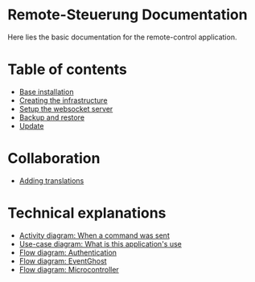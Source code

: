 Remote-Steuerung Documentation
==============================

Here lies the basic documentation for the remote-control application.


# Table of contents

- [Base installation](install.md)
- [Creating the infrastructure](infrastructure.md)
- [Setup the websocket server](websocket.md)
- [Backup and restore](backup.md)
- [Update](update.md)


# Collaboration

- [Adding translations](translation.md)


# Technical explanations

- [Activity diagram: When a command was sent](/uml/activity%20-%20command.png)
- [Use-case diagram: What is this application's use](/uml/application%20-%20use%20case.png)
- [Flow diagram: Authentication](/uml/communication%20-%20authentication.png)
- [Flow diagram: EventGhost](/uml/communication%20-%20eventghost.png)
- [Flow diagram: Microcontroller](/uml/communication%20-%20zulu.png)
